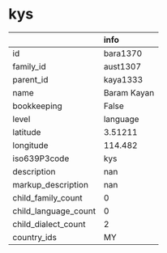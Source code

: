 # kys
|                      | info        |
|:---------------------|:------------|
| id                   | bara1370    |
| family_id            | aust1307    |
| parent_id            | kaya1333    |
| name                 | Baram Kayan |
| bookkeeping          | False       |
| level                | language    |
| latitude             | 3.51211     |
| longitude            | 114.482     |
| iso639P3code         | kys         |
| description          | nan         |
| markup_description   | nan         |
| child_family_count   | 0           |
| child_language_count | 0           |
| child_dialect_count  | 2           |
| country_ids          | MY          |